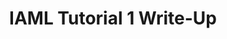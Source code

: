 ---
title: IAML Tutorial 1 Write-Up
slug: iaml-tutorial-1
template: post
noteType:
    - Tutorial Write-up
course:
    - IAML
---